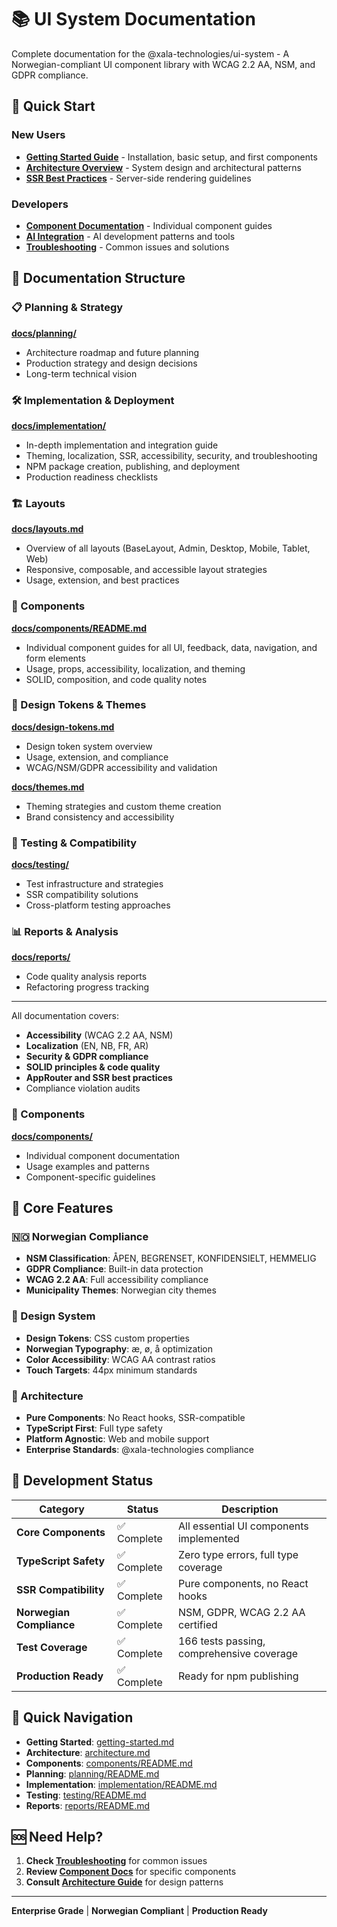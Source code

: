 # 📚 UI System Documentation

Complete documentation for the @xala-technologies/ui-system - A Norwegian-compliant UI component library with WCAG 2.2 AA, NSM, and GDPR compliance.

## 🚀 Quick Start

### New Users

- **[Getting Started Guide](./getting-started.md)** - Installation, basic setup, and first components
- **[Architecture Overview](./architecture.md)** - System design and architectural patterns
- **[SSR Best Practices](./ssr-best-practices.md)** - Server-side rendering guidelines

### Developers

- **[Component Documentation](./components/README.md)** - Individual component guides
- **[AI Integration](./ai-integration.md)** - AI development patterns and tools
- **[Troubleshooting](./troubleshooting.md)** - Common issues and solutions

## 📖 Documentation Structure

### 📋 Planning & Strategy

**[docs/planning/](./planning/README.md)**
- Architecture roadmap and future planning
- Production strategy and design decisions
- Long-term technical vision

### 🛠️ Implementation & Deployment

**[docs/implementation/](./implementation/README.md)**
- In-depth implementation and integration guide
- Theming, localization, SSR, accessibility, security, and troubleshooting
- NPM package creation, publishing, and deployment
- Production readiness checklists

### 🏗️ Layouts

**[docs/layouts.md](./layouts.md)**
- Overview of all layouts (BaseLayout, Admin, Desktop, Mobile, Tablet, Web)
- Responsive, composable, and accessible layout strategies
- Usage, extension, and best practices

### 🧩 Components

**[docs/components/README.md](./components/README.md)**
- Individual component guides for all UI, feedback, data, navigation, and form elements
- Usage, props, accessibility, localization, and theming
- SOLID, composition, and code quality notes

### 🎨 Design Tokens & Themes

**[docs/design-tokens.md](./design-tokens.md)**
- Design token system overview
- Usage, extension, and compliance
- WCAG/NSM/GDPR accessibility and validation

**[docs/themes.md](./themes.md)**
- Theming strategies and custom theme creation
- Brand consistency and accessibility

### 🧪 Testing & Compatibility

**[docs/testing/](./testing/README.md)**
- Test infrastructure and strategies
- SSR compatibility solutions
- Cross-platform testing approaches

### 📊 Reports & Analysis

**[docs/reports/](./reports/README.md)**
- Code quality analysis reports
- Refactoring progress tracking

---

All documentation covers:
- **Accessibility** (WCAG 2.2 AA, NSM)
- **Localization** (EN, NB, FR, AR)
- **Security & GDPR compliance**
- **SOLID principles & code quality**
- **AppRouter and SSR best practices**
- Compliance violation audits

### 🧩 Components

**[docs/components/](./components/README.md)**

- Individual component documentation
- Usage examples and patterns
- Component-specific guidelines

## 🎯 Core Features

### 🇳🇴 Norwegian Compliance

- **NSM Classification**: ÅPEN, BEGRENSET, KONFIDENSIELT, HEMMELIG
- **GDPR Compliance**: Built-in data protection
- **WCAG 2.2 AA**: Full accessibility compliance
- **Municipality Themes**: Norwegian city themes

### 🎨 Design System

- **Design Tokens**: CSS custom properties
- **Norwegian Typography**: æ, ø, å optimization
- **Color Accessibility**: WCAG AA contrast ratios
- **Touch Targets**: 44px minimum standards

### 🧩 Architecture

- **Pure Components**: No React hooks, SSR-compatible
- **TypeScript First**: Full type safety
- **Platform Agnostic**: Web and mobile support
- **Enterprise Standards**: @xala-technologies compliance

## 🚦 Development Status

| Category                 | Status      | Description                               |
| ------------------------ | ----------- | ----------------------------------------- |
| **Core Components**      | ✅ Complete | All essential UI components implemented   |
| **TypeScript Safety**    | ✅ Complete | Zero type errors, full type coverage      |
| **SSR Compatibility**    | ✅ Complete | Pure components, no React hooks           |
| **Norwegian Compliance** | ✅ Complete | NSM, GDPR, WCAG 2.2 AA certified          |
| **Test Coverage**        | ✅ Complete | 166 tests passing, comprehensive coverage |
| **Production Ready**     | ✅ Complete | Ready for npm publishing                  |

## 🔗 Quick Navigation

- **Getting Started**: [getting-started.md](./getting-started.md)
- **Architecture**: [architecture.md](./architecture.md)
- **Components**: [components/README.md](./components/README.md)
- **Planning**: [planning/README.md](./planning/README.md)
- **Implementation**: [implementation/README.md](./implementation/README.md)
- **Testing**: [testing/README.md](./testing/README.md)
- **Reports**: [reports/README.md](./reports/README.md)

## 🆘 Need Help?

1. **Check [Troubleshooting](./troubleshooting.md)** for common issues
2. **Review [Component Docs](./components/README.md)** for specific components
3. **Consult [Architecture Guide](./architecture.md)** for design patterns

---

**Enterprise Grade** | **Norwegian Compliant** | **Production Ready**
